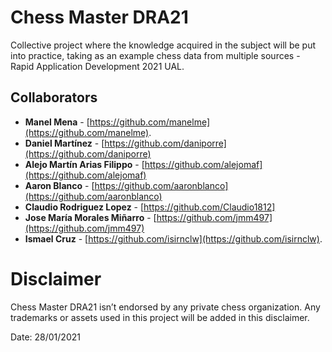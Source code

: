 # Chess Master DRA21
Collective project where the knowledge acquired in the subject will be put into practice, taking as an example chess data from multiple sources - Rapid Application Development 2021 UAL.

## Collaborators
* **Manel Mena** -  [https://github.com/manelme](https://github.com/manelme).
* **Daniel Martínez** -  [https://github.com/daniporre](https://github.com/daniporre)
* **Alejo Martín Arias Filippo** -  [https://github.com/alejomaf](https://github.com/alejomaf)
* **Aaron Blanco** - [https://github.com/aaronblanco](https://github.com/aaronblanco)
* **Claudio Rodriguez Lopez** - [https://github.com/Claudio1812]
* **Jose María Morales Miñarro** - [https://github.com/jmm497](https://github.com/jmm497)
* **Ismael Cruz** -  [https://github.com/isirnclw](https://github.com/isirnclw).

# Disclaimer

Chess Master DRA21 isn’t endorsed by any private chess organization. Any trademarks or assets used in this project will be added in this disclaimer.

Date: 28/01/2021
